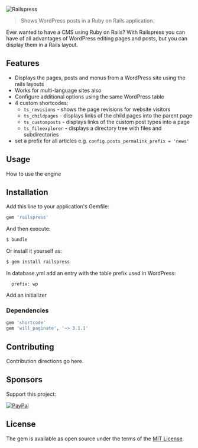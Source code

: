 ![Railspress](https://truesoft.ro/railspress/railspress-logo.png)

> Shows WordPress posts in a Ruby on Rails application.

Ever wanted to have a CMS using Ruby on Rails? With Railspress you can have of all 
advantages of WordPress editing pages and posts, but you can display them in a Rails 
layout.

## Features

- Displays the pages, posts and menus from a WordPress site using the rails layouts
- Works for multi-language sites also
- Configure additional options using the same WordPress table
- 4 custom shortcodes:
  - `ts_revisions` - shows the page revisions for website visitors
  - `ts_childpages` - displays links of the child pages into the parent page
  - `ts_customposts` - displays links of the custom post types into a page
  - `ts_fileexplorer` - displays a directory tree with files and subdirectories
- set a prefix for all articles e.g. `config.posts_permalink_prefix = 'news'`

## Usage
How to use the engine

## Installation
Add this line to your application's Gemfile:

```ruby
gem 'railspress'
```

And then execute:
```bash
$ bundle
```

Or install it yourself as:
```bash
$ gem install railspress
```

In database.yml add an entry with the table prefix used in WordPress:

```
  prefix: wp
```

Add an initializer

### Dependencies

```ruby
gem 'shortcode'
gem 'will_paginate', '~> 3.1.1'
```

## Contributing

Contribution directions go here.

## Sponsors

Support this project:

[![PayPal](https://www.paypalobjects.com/webstatic/en_US/i/buttons/pp-acceptance-medium.png)](https://paypal.me/ibogdank/10eur)

## License
The gem is available as open source under the terms of the [MIT License](https://opensource.org/licenses/MIT).

